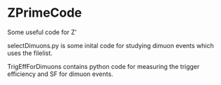 # ZPrimeCode
Some useful code for Z'

selectDimuons.py is some inital code for studying dimuon events which uses the filelist.

TrigEffForDimuons contains python code for measuring the trigger efficiency and SF for dimuon events.
